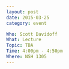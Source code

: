 ```yaml
---
layout: post
date: 2015-03-25
category: event

Who: Scott Davidoff
What: Lecture
Topic: TBA
Time: 4:00pm - 4:50pm
Where: NSH 1305
---
```

